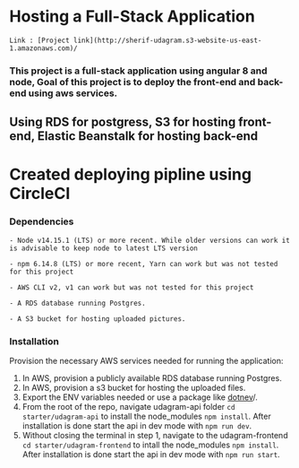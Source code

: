 # Hosting a Full-Stack Application
```
Link : [Project link](http://sherif-udagram.s3-website-us-east-1.amazonaws.com)/

```

### **This project is a full-stack application using angular 8 and node, Goal of this project is to deploy the front-end and back-end using aws services.**

## **Using RDS for postgress, S3 for hosting front-end, Elastic Beanstalk for hosting back-end**

# **Created deploying pipline using CircleCI**


### Dependencies

```
- Node v14.15.1 (LTS) or more recent. While older versions can work it is advisable to keep node to latest LTS version

- npm 6.14.8 (LTS) or more recent, Yarn can work but was not tested for this project

- AWS CLI v2, v1 can work but was not tested for this project

- A RDS database running Postgres.

- A S3 bucket for hosting uploaded pictures.

```

### Installation

Provision the necessary AWS services needed for running the application:

1. In AWS, provision a publicly available RDS database running Postgres. <Place holder for link to classroom article>
2. In AWS, provision a s3 bucket for hosting the uploaded files. <Place holder for tlink to classroom article>
3. Export the ENV variables needed or use a package like [dotnev](https://www.npmjs.com/package/dotenv)/.
4. From the root of the repo, navigate udagram-api folder `cd starter/udagram-api` to install the node_modules `npm install`. After installation is done start the api in dev mode with `npm run dev`.
5. Without closing the terminal in step 1, navigate to the udagram-frontend `cd starter/udagram-frontend` to intall the node_modules `npm install`. After installation is done start the api in dev mode with `npm run start`.
